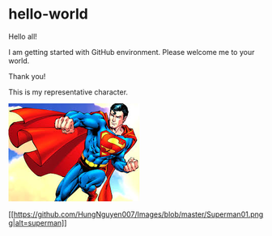 # hello-world

Hello all!

I am getting started with GitHub environment.
Please welcome me to your world.

Thank you!

This is my representative character.

![Image of Hung](https://github.com/HungNguyen007/Images/blob/master/Superman01.png)

[[https://github.com/HungNguyen007/Images/blob/master/Superman01.pngg|alt=superman]]
